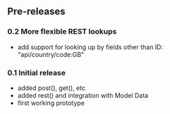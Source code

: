 ## Pre-releases

### 0.2 More flexible REST lookups

 - add support for looking up by fields other than ID: "api/country/code:GB"

### 0.1 Initial release

 - added post(), get(), etc
 - added rest() and integration with Model Data
 - first working prototype
